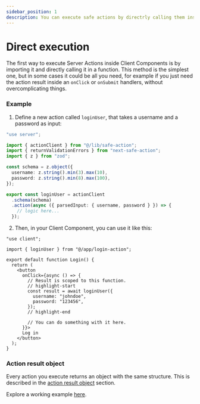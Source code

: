 ```yaml
---
sidebar_position: 1
description: You can execute safe actions by directrly calling them inside Client Components.
---
```


# Direct execution

The first way to execute Server Actions inside Client Components is by importing it and directly calling it in a function. This method is the simplest one, but in some cases it could be all you need, for example if you just need the action result inside an `onClick` or `onSubmit` handlers, without overcomplicating things.

### Example

1. Define a new action called `loginUser`, that takes a username and a password as input:

```typescript title=src/app/login-action.ts
"use server";

import { actionClient } from "@/lib/safe-action";
import { returnValidationErrors } from "next-safe-action";
import { z } from "zod";

const schema = z.object({
  username: z.string().min(3).max(10),
  password: z.string().min(8).max(100),
});

export const loginUser = actionClient
  .schema(schema)
  .action(async ({ parsedInput: { username, password } }) => {
    // logic here...
  });
```

2. Then, in your Client Component, you can use it like this:

```tsx
"use client";

import { loginUser } from "@/app/login-action";

export default function Login() {
  return (
    <button
      onClick={async () => {
        // Result is scoped to this function.
        // highlight-start
        const result = await loginUser({
          username: "johndoe",
          password: "123456",
        });
        // highlight-end

        // You can do something with it here.
      }}>
      Log in
    </button>
  );
}
```

### Action result object

Every action you execute returns an object with the same structure. This is described in the [action result object](/docs/define-actions/action-result-object) section.

Explore a working example [here](<https://github.com/TheEdoRan/next-safe-action/tree/main/apps/playground/src/app/(examples)/direct>).
